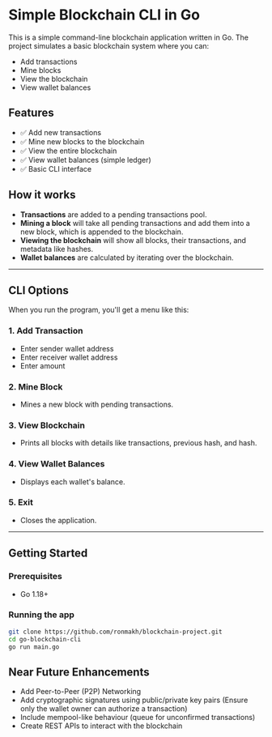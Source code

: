 # Simple Blockchain CLI in Go

This is a simple command-line blockchain application written in Go. The project simulates a basic blockchain system where you can:

- Add transactions
- Mine blocks
- View the blockchain
- View wallet balances

## Features

- ✅ Add new transactions  
- ✅ Mine new blocks to the blockchain  
- ✅ View the entire blockchain  
- ✅ View wallet balances (simple ledger)  
- ✅ Basic CLI interface

## How it works

- **Transactions** are added to a pending transactions pool.
- **Mining a block** will take all pending transactions and add them into a new block, which is appended to the blockchain.
- **Viewing the blockchain** will show all blocks, their transactions, and metadata like hashes.
- **Wallet balances** are calculated by iterating over the blockchain.

---

## CLI Options

When you run the program, you'll get a menu like this:

### 1. Add Transaction
- Enter sender wallet address
- Enter receiver wallet address
- Enter amount

### 2. Mine Block
- Mines a new block with pending transactions.

### 3. View Blockchain
- Prints all blocks with details like transactions, previous hash, and hash.

### 4. View Wallet Balances
- Displays each wallet's balance.

### 5. Exit
- Closes the application.

---

## Getting Started

### Prerequisites

- Go 1.18+

### Running the app

```bash
git clone https://github.com/ronmakh/blockchain-project.git
cd go-blockchain-cli
go run main.go
```

## Near Future Enhancements
- Add Peer-to-Peer (P2P) Networking
- Add cryptographic signatures using public/private key pairs (Ensure only the wallet owner can authorize a transaction)
- Include mempool-like behaviour (queue for unconfirmed transactions)
- Create REST APIs to interact with the blockchain